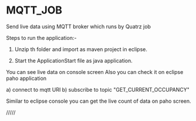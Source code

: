 # MQTT_JOB
Send live data using MQTT broker which runs by Quatrz job

Steps to run the application:-

1) Unzip th folder and import as maven project in eclipse.

2) Start the ApplicationStart file as java application.


You can see live data on console screen
Also you can check it on eclipse paho application

  a) connect to mqtt URI
  b) subscribe to topic "GET_CURRENT_OCCUPANCY"
 
Similar to eclipse console you can get the live count of data on paho screen.

/////
